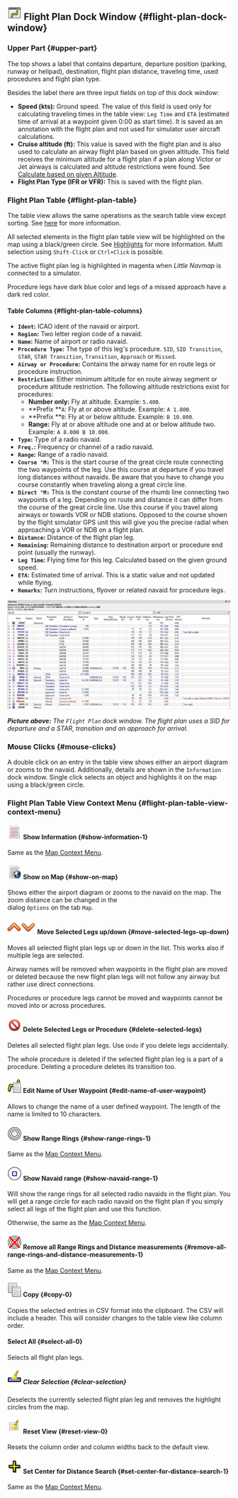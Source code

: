 ## ![Flight Plan](../images/icons/routedock.png "Flight Plan") Flight Plan Dock Window {#flight-plan-dock-window}

### Upper Part {#upper-part}

The top shows a label that contains departure, departure position \(parking, runway or helipad\), destination, flight plan distance, traveling time, used procedures and flight plan type.

Besides the label there are three input fields on top of this dock window:

* **Speed \(kts\):** Ground speed. The value of this field is used only for calculating traveling times in the table view: `Leg Time` and `ETA` \(estimated time of arrival at a waypoint given 0:00 as start time\). It is saved as an annotation with the flight plan and not used for simulator user aircraft calculations.
* **Cruise altitude \(ft\):** This value is saved with the flight plan and is also used to calculate an airway flight plan based on given altitude. This field receives the minimum altitude for a flight plan if a plan along Victor or Jet airways is calculated and altitude restrictions were found. See [Calculate based on given Altitude](MENUS.md#calculate-based-on-given-altitude).
* **Flight Plan Type \(IFR or VFR\):** This is saved with the flight plan.

### Flight Plan Table {#flight-plan-table}

The table view allows the same operations as the search table view except sorting. See [here](SEARCH.md#table-view) for more information.

All selected elements in the flight plan table view will be highlighted on the map using a black/green circle. See [Highlights](MAPDISPLAY.md#highlights) for more information. Multi selection using `Shift-Click` or `Ctrl+Click` is possible.

The active flight plan leg is highlighted in magenta when _Little Navmap_ is connected to a simulator.

Procedure legs have dark blue color and legs of a missed approach have a dark red color.

#### Table Columns {#flight-plan-table-columns}

* **`Ident`:** ICAO ident of the navaid or airport.
* **`Region`:** Two letter region code of a navaid.
* **`Name`:** Name of airport or radio navaid.
* **`Procedure Type`:** The type of this leg's procedure. `SID`, `SID Transition`, `STAR`, `STAR Transition`, `Transition`, `Approach` or `Missed`.
* **`Airway or Procedure`:** Contains the airway name for en route legs or procedure instruction.
* **`Restriction`:** Either minimum altitude for en route airway segment or procedure altitude restriction. The following altitude restrictions exist for procedures:
  * **Number only:** Fly at altitude. Example: `5.400`.
  * **Prefix **`A`: Fly at or above altitude. Example: `A 1.800`.
  * **Prefix **`B`: Fly at or below altitude. Example: `B 10.000`.
  * **Range:** Fly at or above altitude one and at or below altitude two. Example: `A 8.000 B 10.000`.
* **`Type`:** Type of a radio navaid.
* **`Freq.`:** Frequency or channel of a radio navaid.
* **`Range`:** Range of a radio navaid.
* **`Course °M:`** This is the start course of the great circle route connecting the two waypoints of the leg. Use this course at departure if you travel long distances without navaids. Be aware that you have to change you course constantly when traveling along a great circle line.
* **`Direct °M:`** This is the constant course of the rhumb line connecting two waypoints of a leg. Depending on route and distance it can differ from the course of the great circle line. Use this course if you travel along airways or towards VOR or NDB stations. Opposed to the course shown by the flight simulator GPS unit this will give you the precise radial when approaching a VOR or NDB on a flight plan.
* **`Distance`:** Distance of the flight plan leg.
* **`Remaining`:** Remaining distance to destination airport or procedure end point \(usually the runway\).
* **`Leg Time`:** Flying time for this leg. Calculated based on the given ground speed.
* **`ETA`:** Estimated time of arrival. This is a static value and not updated while flying.
* **`Remarks`:** Turn instructions, flyover or related navaid for procedure legs.

![Flight Plan](../images/flightplan.jpg "Flight Plan")

_**Picture above:** The _`Flight Plan`_ dock window. The flight plan uses a SID for departure and a STAR, transition and an approach for arrival._

### Mouse Clicks {#mouse-clicks}

A double click on an entry in the table view shows either an airport diagram or zooms to the navaid. Additionally, details are shown in the `Information` dock window. Single click selects an object and highlights it on the map using a black/green circle.

### Flight Plan Table View Context Menu {#flight-plan-table-view-context-menu}

#### ![Show Information](../images/icons/globals.png "Show Information") Show Information {#show-information-1}

Same as the [Map Context Menu](MAPDISPLAY.md#map-context-menu).

#### ![Show on Map](../images/icons/showonmap.png "Show on Map") Show on Map {#show-on-map}

Shows either the airport diagram or zooms to the navaid on the map. The zoom distance can be changed in the  
dialog `Options` on the tab `Map`.

#### ![Move Selected Legs up](../images/icons/routelegup.png "Move Selected Legs up")![Move Selected Legs down](../images/icons/routelegdown.png "Move Selected Legs down") Move Selected Legs up/down {#move-selected-legs-up-down}

Moves all selected flight plan legs up or down in the list. This works also if multiple legs are selected.

Airway names will be removed when waypoints in the flight plan are moved or deleted because the new flight plan legs will not follow any airway but rather use direct connections.

Procedures or procedure legs cannot be moved and waypoints cannot be moved into or across procedures.

#### ![Delete Selected Legs or Procedure](../images/icons/routedeleteleg.png "Delete Selected Legs or Procedure") Delete Selected Legs or Procedure {#delete-selected-legs}

Deletes all selected flight plan legs. Use `Undo` if you delete legs accidentally.

The whole procedure is deleted if the selected flight plan leg is a part of a procedure. Deleting a procedure deletes its transition too.

#### ![Edit Name of User Waypoint](../images/icons/routestring.png "Edit Name of User Waypoint") Edit Name of User Waypoint {#edit-name-of-user-waypoint}

Allows to change the name of a user defined waypoint. The length of the name is limited to 10 characters.

#### ![Show Range Rings](../images/icons/rangerings.png "Show Range Rings") Show Range Rings {#show-range-rings-1}

Same as the [Map Context Menu](MAPDISPLAY.md#map-context-menu).

#### ![Show Navaid range](../images/icons/navrange.png "Show Navaid range") Show Navaid range {#show-navaid-range-1}

Will show the range rings for all selected radio navaids in the flight plan. You will get a range circle for each radio navaid on the flight plan if you simply select all legs of the flight plan and use this function.

Otherwise, the same as the [Map Context Menu](MAPDISPLAY.md#map-context-menu).

#### ![Remove all Range Rings and Distance measurements](../images/icons/rangeringsoff.png "Remove all Range Rings and Distance measurements") Remove all Range Rings and Distance measurements {#remove-all-range-rings-and-distance-measurements-1}

Same as the [Map Context Menu](MAPDISPLAY.md#map-context-menu).

#### ![Copy](../images/icons/copy.png "Copy") Copy {#copy-0}

Copies the selected entries in CSV format into the clipboard. The CSV will include a header. This will consider changes to the table view like column order.

#### Select All {#select-all-0}

Selects all flight plan legs.

##### ![Clear Selection](../images/icons/clearselection.png "Clear Selection") Clear Selection {#clear-selection}

Deselects the currently selected flight plan leg and removes the highlight circles from the map.

#### ![Reset View](../images/icons/cleartable.png "Reset View") Reset View {#reset-view-0}

Resets the column order and column widths back to the default view.

#### ![Set Center for Distance Search](../images/icons/mark.png "Set Center for Distance Search") Set Center for Distance Search {#set-center-for-distance-search-1}

Same as the [Map Context Menu](MAPDISPLAY.md#map-context-menu).

